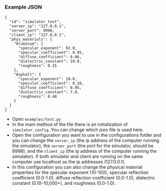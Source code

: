 ### Example JSON
```
{
  "id": "simulator_test",
  "server_ip": "127.0.0.1",
  "server_port": 8998,
  "client_ip": "127.0.0.1",
  "phys_materials": {
    "Aluminum": {
      "specular_exponent": 92.0,
      "specular_coefficient": 0.95,
      "diffuse_coefficient": 0.06,
      "dielectric_constant": 10.0,
      "roughness": 0.15
    },
    "Asphalt": {
      "specular_exponent": 10.0,
      "specular_coefficient": 0.10,
      "diffuse_coefficient": 0.95,
      "dielectric_constant": 7.0,
      "roughness": 0.48
    }
  }
}
```

- Open `examples/test.py`
- In the main method of the file there is an initialization of `simulator_config`. You can change which json file is used here.
- Open the configuration you want to use in the configurations folder and you can change the `server_ip` (the ip address of the computer running the simulator), the `server_port` (the port for the simulator, should be 8998), and the `client_ip` (the ip address of the computer running the simulator). If both simulator and client are running on the same computer use localhost as the ip addresses (127.0.0.1).
- In this configuration you can also change the physical material properties for the specular exponent (10-100), specular reflection coefficient (0.0-1.0), diffuse reflection coefficient (0.0-1.0), dielectric constant (0.10-10,000+), and roughness (0.0-1.0).